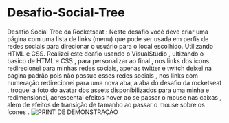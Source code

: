 # Desafio-Social-Tree
 Desafio Social Tree da Rocketseat : Neste desafio você deve criar uma página com uma lista de links (menu) que pode ser usada em perfis de redes sociais para direcionar o usuário para o local escolhido. Utilizando HTML e CSS. Realizei este deafio usando o VisualStudio , ultizando o basico de HTML e CSS , para personalizar ao final , nos links dos icons redirecionei para minhas redes sociais, apenas twitter e twitch deixei na pagina padrão pois não possuo esses redes sociais , nos links com numeração redirecionei para uma nova aba, a aba do desafio da rocketseat , troquei a foto do avatar dos assets disponibilizados para uma minha e redimensionei, acrescentai efeitos hover ao se passar o mouse nas caixas , alem de efeitos de transição de tamanho ao passar o mouse sobre os ícones .
![PRINT DE DEMONSTRAÇÃO](https://user-images.githubusercontent.com/103458089/163887583-12fffc4f-826a-42cc-9ad5-d22063dcc9e4.PNG)

